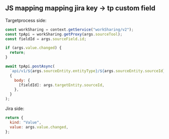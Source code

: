 ## JS mapping mapping jira key -> tp custom field

Targetprocess side:

```js
const workSharing = context.getService("workSharing/v2");
const tpApi = workSharing.getProxy(args.sourceTool);
const fieldId = args.sourceField.id;

if (args.value.changed) {
  return;
}

await tpApi.postAsync(
  `api/v1/${args.sourceEntity.entityType}/${args.sourceEntity.sourceId}`,
  {
    body: {
      [fieldId]: args.targetEntity.sourceId,
    },
  }
);
```

Jira side:

```js
return {
  kind: "Value",
  value: args.value.changed,
};
```
